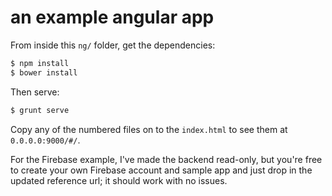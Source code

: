 # an example angular app

From inside this `ng/` folder, get the dependencies:

```bash
$ npm install
$ bower install
```

Then serve:

```bash
$ grunt serve
```
Copy any of the numbered files on to the `index.html` to see them at `0.0.0.0:9000/#/`.

For the Firebase example, I've made the backend read-only, but you're free to create your own Firebase account and sample app and just drop in the updated reference url; it should work with no issues.
